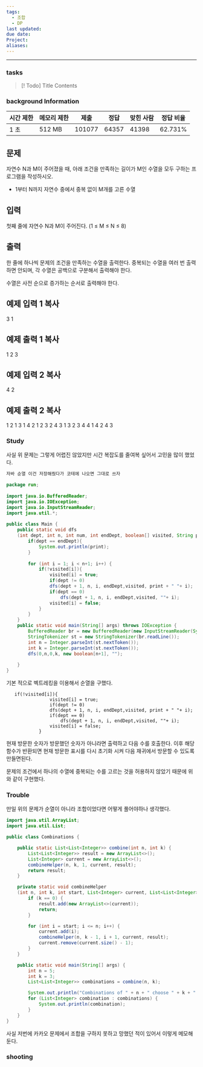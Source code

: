 ```yaml
---
tags:
  - 조합
  - DP
last updated: 
due date: 
Project: 
aliases:
---
```

--- 
### tasks

> [! Todo] Title
> Contents

### background Information
|시간 제한|메모리 제한|제출|정답|맞힌 사람|정답 비율|
|---|---|---|---|---|---|
|1 초|512 MB|101077|64357|41398|62.731%|

## 문제

자연수 N과 M이 주어졌을 때, 아래 조건을 만족하는 길이가 M인 수열을 모두 구하는 프로그램을 작성하시오.

- 1부터 N까지 자연수 중에서 중복 없이 M개를 고른 수열

## 입력

첫째 줄에 자연수 N과 M이 주어진다. (1 ≤ M ≤ N ≤ 8)

## 출력

한 줄에 하나씩 문제의 조건을 만족하는 수열을 출력한다. 중복되는 수열을 여러 번 출력하면 안되며, 각 수열은 공백으로 구분해서 출력해야 한다.

수열은 사전 순으로 증가하는 순서로 출력해야 한다.

## 예제 입력 1 복사

3 1

## 예제 출력 1 복사

1
2
3
## 예제 입력 2 복사

4 2

## 예제 출력 2 복사

1 2
1 3
1 4
2 1
2 3
2 4
3 1
3 2
3 4
4 1
4 2
4 3


### Study

사실 위 문제는 그렇게 어렵진 않았지만 시간 복잡도를 줄여복 싶어서 고민을 많이 했었다.
~~~java
자바 순열 이건 저장해줬다가 코테에 나오면 그대로 쓰자

package run;  
  
import java.io.BufferedReader;  
import java.io.IOException;  
import java.io.InputStreamReader;  
import java.util.*;  
  
public class Main {  
    public static void dfs
    (int dept, int n, int num, int endDept, boolean[] visited, String print){  
        if(dept == endDept){  
            System.out.println(print);  
        }  
  
        for (int i = 1; i < n+1; i++) {  
            if(!visited[i]){  
                visited[i] = true;  
                if(dept != 0)  
                dfs(dept + 1, n, i, endDept,visited, print + " "+ i);  
                if(dept == 0)  
                    dfs(dept + 1, n, i, endDept,visited, ""+ i);  
                visited[i] = false;  
            }  
        }  
    }  
    public static void main(String[] args) throws IOException {  
        BufferedReader br = new BufferedReader(new InputStreamReader(System.in));  
        StringTokenizer st = new StringTokenizer(br.readLine());  
        int n = Integer.parseInt(st.nextToken());  
        int k = Integer.parseInt(st.nextToken());  
        dfs(0,n,0,k, new boolean[n+1], "");  
  
    }  
}
~~~

기본 적으로 벡트레킹을 이용해서 순열을 구했다. 

~~~
   if(!visited[i]){  
                visited[i] = true;  
                if(dept != 0)  
                dfs(dept + 1, n, i, endDept,visited, print + " "+ i);  
                if(dept == 0)  
                    dfs(dept + 1, n, i, endDept,visited, ""+ i);  
                visited[i] = false;  
            }  
~~~

현재 방문한 숫자가 방문했던 숫자가 아니라면 출력하고 다음 수를 호출한다. 이후 해당 함수가 반환되면 현재 방문한 표시를 다시 초기화 시켜 다음 재귀에서 방문할 수 있도록 만들면된다.

문제의 조건에서 하나의 수열에 중복되는 수를 고르는 것을 허용하지  않았기 때문에 위와 같이 구현했다.


### Trouble
만일 위의 문제가 순열이 아니라 조합이었다면 어떻게 풀어야하나 생각했다.

~~~java
import java.util.ArrayList;
import java.util.List;

public class Combinations {

    public static List<List<Integer>> combine(int n, int k) {
        List<List<Integer>> result = new ArrayList<>();
        List<Integer> current = new ArrayList<>();
        combineHelper(n, k, 1, current, result);
        return result;
    }

    private static void combineHelper
    (int n, int k, int start, List<Integer> current, List<List<Integer>> result) {
        if (k == 0) {
            result.add(new ArrayList<>(current));
            return;
        }

        for (int i = start; i <= n; i++) {
            current.add(i);
            combineHelper(n, k - 1, i + 1, current, result);
            current.remove(current.size() - 1);
        }
    }

    public static void main(String[] args) {
        int n = 5;
        int k = 3;
        List<List<Integer>> combinations = combine(n, k);

        System.out.println("Combinations of " + n + " choose " + k + ":");
        for (List<Integer> combination : combinations) {
            System.out.println(combination);
        }
    }
}

~~~

사실 저번에 카카오 문제에서 조합을 구하지 못하고 망했던 적이 있어서 이렇게 메모해둔다.
### shooting
